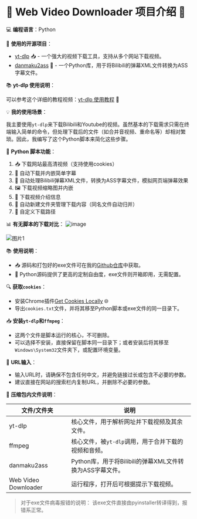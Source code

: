 # 🎉 **Web Video Downloader 项目介绍** 🎉

💻 **编程语言**：Python

🌟 **使用的开源项目**：

- [yt-dlp](https://github.com/yt-dlp/yt-dlp) 📥 - 一个强大的视频下载工具，支持从多个网站下载视频。
- [danmaku2ass](https://github.com/m13253/danmaku2ass) 📝 - 一个Python库，用于将Bilibili的弹幕XML文件转换为ASS字幕文件。

📚 **yt-dlp 使用说明**：

可以参考这个详细的教程视频：[yt-dlp 使用教程](https://www.bilibili.com/video/BV1A2DVY2EC5/?spm_id_from=333.999.0.0) 🎥

💡 **我的使用场景**：

我主要使用`yt-dlp`来下载Bilibili和Youtube的视频。虽然基本的下载需求只需在终端输入简单的命令，但处理下载后的文件（如合并音视频、重命名等）却相对繁琐。因此，我编写了这个Python脚本来简化这些步骤。

📝 **Python 脚本功能**：

1. 📥 下载网站最高清视频（支持使用cookies）
2. 📜 自动下载并内嵌简单字幕
3. 💬 自动处理Bilibili弹幕XML文件，转换为ASS字幕文件，模拟网页端弹幕效果
4. 🖼️ 下载视频缩略图并内嵌
5. 📝 下载视频介绍信息
6. 📁 自动新建文件夹管理下载内容（同名文件自动归并）
7. 📍 自定义下载路径

📊 **有无脚本的下载对比**：
![image](https://github.com/user-attachments/assets/e8cd2b51-9228-439d-b78c-e6b2bfa7fb37)

![图片1](https://github.com/user-attachments/assets/ae3b2998-2b3e-47f8-81f6-ec207731d33b)

📚 **使用说明**：

- 📥 源码和打包好的exe文件可在我的[Github仓库](https://github.com/Senquan007/WebVideoDownloader/releases/)中获取。
- 📝 Python源码提供了更高的定制自由度，exe文件则开箱即用，无需配置。

🔍 **获取`cookies`**：

- 安装Chrome插件[Get Cookies Locally](https://chromewebstore.google.com/detail/get-cookiestxt-locally/cclelndahbckbenkjhflpdbgdldlbecc?hl=en) 🌐
- 导出`cookies.txt`文件，并将其移至Python脚本或exe文件的同一目录下。

📥 **安装`yt-dlp`和`ffmpeg`**：

- 这两个文件是脚本运行的核心，不可删除。
- 可以选择不安装，直接保留在脚本同一目录下；或者安装后将其移至`Windows\System32`文件夹下，或配置环境变量。

🔗 **URL输入**：

- 输入URL时，请确保不包含任何中文，并避免链接过长或包含不必要的参数。
- 建议直接在网站的搜索栏内复制URL，并删除不必要的参数。

📁 **压缩包内文件说明**：

| 文件/文件夹 | 说明 |
| --- | --- |
| yt-dlp | 核心文件，用于解析网址并下载视频及其余文件。 |
| ffmpeg | 核心文件，被`yt-dlp`调用，用于合并下载的视频和音频。 |
| danmaku2ass | Python库，用于将Bilibili的弹幕XML文件转换为ASS字幕文件。 |
| Web Video Downloader | 运行程序，打开后可根据提示下载视频。 |

>对于exe文件病毒报错的说明：
>该exe文件直接由pyinstaller转译得到，报错系正常。
